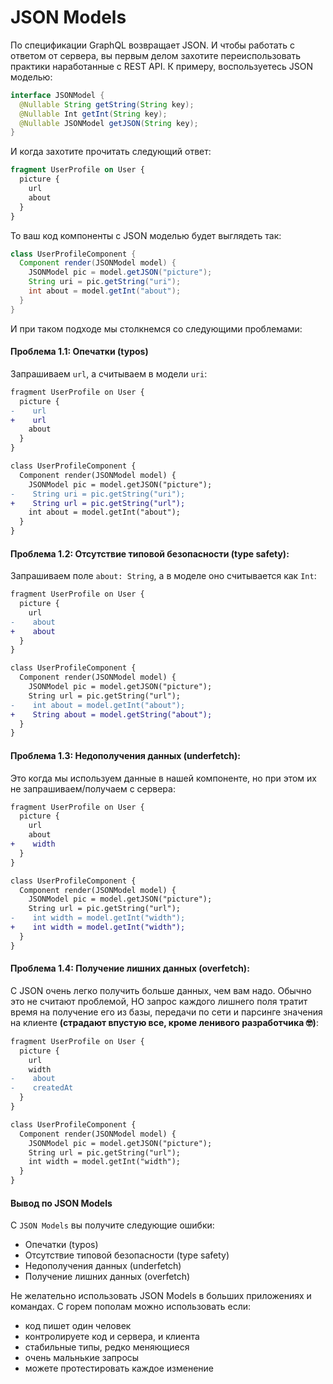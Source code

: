 # JSON Models

По спецификации GraphQL возвращает JSON. И чтобы работать с ответом от сервера, вы первым делом захотите переиспользовать практики наработанные с REST API. К примеру, воспользуетесь JSON моделью:

```java
interface JSONModel {
  @Nullable String getString(String key);
  @Nullable Int getInt(String key);
  @Nullable JSONModel getJSON(String key);
}
```

И когда захотите прочитать следующий ответ:

```graphql
fragment UserProfile on User {
  picture {
    url
    about
  }
}
```

То ваш код компоненты с JSON моделью будет выглядеть так:

```java
class UserProfileComponent {
  Component render(JSONModel model) {
    JSONModel pic = model.getJSON("picture");
    String uri = pic.getString("uri");
    int about = model.getInt("about");
  }
}
```

И при таком подходе мы столкнемся со следующими проблемами:

#### Проблема 1.1: Опечатки (typos)

Запрашиваем `url`, а считываем в модели `uri`:

```diff
fragment UserProfile on User {
  picture {
-    url
+    url
    about
  }
}

class UserProfileComponent {
  Component render(JSONModel model) {
    JSONModel pic = model.getJSON("picture");
-    String uri = pic.getString("uri");
+    String url = pic.getString("url");
    int about = model.getInt("about");
  }
}
```

#### Проблема 1.2: Отсутствие типовой безопасности (type safety):

Запрашиваем поле `about: String`, а в моделе оно считывается как `Int`:

```diff
fragment UserProfile on User {
  picture {
    url
-    about
+    about
  }
}

class UserProfileComponent {
  Component render(JSONModel model) {
    JSONModel pic = model.getJSON("picture");
    String url = pic.getString("url");
-    int about = model.getInt("about");
+    String about = model.getString("about");
  }
}
```

#### Проблема 1.3: Недополучения данных (underfetch):

Это когда мы используем данные в нашей компоненте, но при этом их не запрашиваем/получаем с сервера:

```diff
fragment UserProfile on User {
  picture {
    url
    about
+    width
  }
}

class UserProfileComponent {
  Component render(JSONModel model) {
    JSONModel pic = model.getJSON("picture");
    String url = pic.getString("url");
-    int width = model.getInt("width");
+    int width = model.getInt("width");
  }
}
```

#### Проблема 1.4: Получение лишних данных (overfetch):

C JSON очень легко получить больше данных, чем вам надо. Обычно это не считают проблемой, НО запрос каждого лишнего поля тратит время на получение его из базы, передачи по сети и парсинге значения на клиенте **(страдают впустую все, кроме ленивого разработчика 🤓)**:

```diff
fragment UserProfile on User {
  picture {
    url
    width
-    about
-    createdAt
  }
}

class UserProfileComponent {
  Component render(JSONModel model) {
    JSONModel pic = model.getJSON("picture");
    String url = pic.getString("url");
    int width = model.getInt("width");
  }
}
```

#### Вывод по JSON Models

С `JSON Models` вы получите следующие ошибки:

- Опечатки (typos)
- Отсутствие типовой безопасности (type safety)
- Недополучения данных (underfetch)
- Получение лишних данных (overfetch)

Не желательно использовать JSON Models в больших приложениях и командах. С горем пополам можно использовать если:

- код пишет один человек
- контролируете код и сервера, и клиента
- стабильные типы, редко меняющиеся
- очень мальнькие запросы
- можете протестировать каждое изменение
